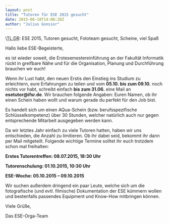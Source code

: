 ```yaml
---
layout: post
title: "Tutoren für ESE 2015 gesucht"
date: 2015-06-18T14:08:28Z
author: "Julius Gonsior"
---
```


<p>
\<abbr title="Too long; didn't read">TL;DR</abbr>: ESE 2015, Tutoren gesucht, Fototeam gesucht, Scheine, viel Spaß
</p>

<p>
Hallo liebe ESE-Begeisterte,
</p>

<p>
es ist wieder soweit, die Erstesemestereinführung an der Fakultät Informatik rückt in greifbare Nähe und für die Organisation, Planung und Durchführung brauchen wir euch!
</p>

<p>
Wenn ihr Lust habt, den neuen Erstis den Einstieg ins Studium zu erleichtern, eure Erfahrungen zu teilen und vom <strong>05.10. bis zum 09.10.</strong> noch nichts vor habt, schreibt einfach <strong>bis zum 31.06.</strong> eine Mail an <strong>esetutor@ifsr.de</strong>.
Wir brauchen folgende Angaben: Euren Namen, ob ihr einen Schein haben wollt und warum gerade du perfekt für den Job bist.
</p>

<p>
Es handelt sich um einen AQua-Schein (bzw. berufsspezifische Schlüsselkompetenz) über 30 Stunden, welcher natürlich auch nur gegen entsprechende Mitarbeit ausgegeben werden kann.
</p>

<p>
Da wir letztes Jahr einfach zu viele Tutoren hatten, haben wir uns entschieden, die Anzahl zu limitieren. Ob ihr dabei seid, bekommt ihr dann per Mail mitgeteilt.
Folgende wichtige Termine solltet ihr euch trotzdem schon mal freihalten:
</p>

<p>
<strong>Erstes Tutorentreffen: 08.07.2015, 18:30 Uhr</strong>
</p>

<p>
<strong>Tutorenschulung: 01.10.2015, 10:30 Uhr</strong>
</p>

<p>
<strong>ESE-Woche: 05.10.2015 – 09.10.2015</strong>
</p>

<p>
Wir suchen außerdem dringend ein paar Leute, welche sich um die fotografische (und evtl. filmische) Dokumentation der ESE kümmern wollen und bestenfalls passendes Equipment und Know-How mitbringen können.
</p>

<p>
Viele Grüße,
</p>

<p>
Das ESE-Orga-Team
</p>
